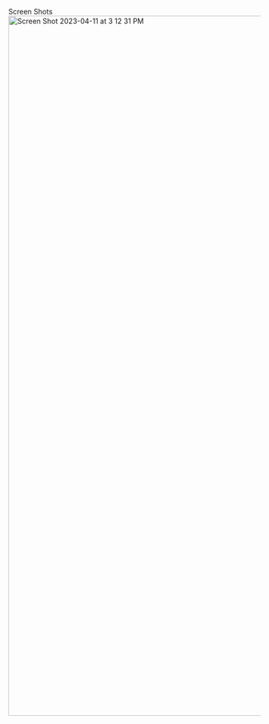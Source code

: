 Screen Shots
<img width="1397" alt="Screen Shot 2023-04-11 at 3 12 31 PM" src="https://user-images.githubusercontent.com/42532725/231300562-bea5f1f4-8cca-4dd5-b699-cad1edc939e9.png">
